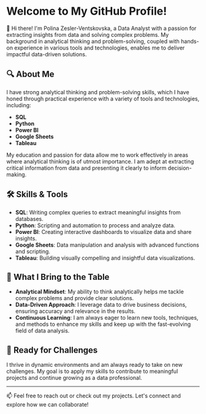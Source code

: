 # Welcome to My GitHub Profile!

👋 Hi there! I'm Polina Zesler-Ventskovska, a Data Analyst with a passion for extracting insights from data and solving complex problems. My background in analytical thinking and problem-solving, coupled with hands-on experience in various tools and technologies, enables me to deliver impactful data-driven solutions.

## 🔍 About Me

I have strong analytical thinking and problem-solving skills, which I have honed through practical experience with a variety of tools and technologies, including:

- **SQL**
- **Python**
- **Power BI**
- **Google Sheets**
- **Tableau**

My education and passion for data allow me to work effectively in areas where analytical thinking is of utmost importance. I am adept at extracting critical information from data and presenting it clearly to inform decision-making.

## 🛠 Skills & Tools

- **SQL**: Writing complex queries to extract meaningful insights from databases.
- **Python**: Scripting and automation to process and analyze data.
- **Power BI**: Creating interactive dashboards to visualize data and share insights.
- **Google Sheets**: Data manipulation and analysis with advanced functions and scripting.
- **Tableau**: Building visually compelling and insightful data visualizations.

## 🌟 What I Bring to the Table

- **Analytical Mindset**: My ability to think analytically helps me tackle complex problems and provide clear solutions.
- **Data-Driven Approach**: I leverage data to drive business decisions, ensuring accuracy and relevance in the results.
- **Continuous Learning**: I am always eager to learn new tools, techniques, and methods to enhance my skills and keep up with the fast-evolving field of data analysis.

## 🚀 Ready for Challenges

I thrive in dynamic environments and am always ready to take on new challenges. My goal is to apply my skills to contribute to meaningful projects and continue growing as a data professional.

---

📫 Feel free to reach out or check out my projects. Let's connect and explore how we can collaborate!
